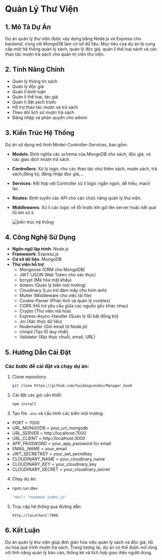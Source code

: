 # Quản Lý Thư Viện


## 1. Mô Tả Dự Án

Dự án quản lý thư viện được xây dựng bằng Node.js và Express cho backend, cùng với MongoDB làm cơ sở dữ liệu. Mục tiêu của dự án là cung cấp một hệ thống quản lý sách, quản lý độc giả, quản lí thể loại sách và các thao tác mượn trả sách cho quản trị viên thư viện.

## 2. Tính Năng Chính

- Quản lý thông tin sách
- Quản lý độc giả 
- Quản lí bình luận
- Quản lí thể loại, tác giả 
- Quản lí đặt sách trước
- Hỗ trợ thao tác mượn và trả sách
- Theo dõi lịch sử mượn trả sách
- Đăng nhập và phân quyền cho admin

## 3. Kiến Trúc Hệ Thống


Dự án sử dụng mô hình Model-Controller-Services, bao gồm:

- **Models**: Định nghĩa các schema của MongoDB cho sách, độc giả, và các giao dịch mượn trả sách.
- **Controllers**: Xử lý logic cho các thao tác như thêm sách, mượn sách, trả sách,đăng ký, đăng nhập đọc giả,...
- **Services**: Kết hợp với Controller xử lí logic ngắn ngọn, dễ hiểu, mạch lạc.
- **Routes**: Định tuyến các API cho các chức năng quản lý thư viện.
- **Middlewares**: Xử lí các logic về lỗi trước khi gửi lên server hoặc kết quả lỗi khi xử lí.

   ![kiến trúc hệ thống](../manager_book/server/src/img/image.png)
## 4. Công Nghệ Sử Dụng

- **Ngôn ngữ lập trình**: Node.js
- **Framework**: Express.js
- **Cơ sở dữ liệu**: MongoDB
- **Thư viện hỗ trợ**:
  - Mongoose (ORM cho MongoDB)
  - JWT (JSON Web Token cho xác thực)
  - bcrypt (Mã hóa mật khẩu)
  - dotenv (Quản lý biến môi trường)
  - Cloudinary (Lưu trữ đám mây cho hình ảnh)
  - Multer (Middleware cho việc tải file)
  - Cookie-Parser (Phân tích và quản lý cookies)
  - CORS (Hỗ trợ yêu cầu giữa các nguồn gốc khác nhau)
  - Crypto (Thư viện mã hóa)
  - Express-Async-Handler (Quản lý lỗi bất đồng bộ)
  - Joi (Xác thực dữ liệu)
  - Nodemailer (Gửi email từ Node.js)
  - Uniqid (Tạo ID duy nhất)
  - Validator (Xác thực chuỗi, email, URL)

## 5. Hướng Dẫn Cài Đặt

### Các bước để cài đặt và chạy dự án:

1. Clone repository:
   ```bash
   git clone https://github.com/haidangsondev/Manager_book
   ```
2. Cài đặt các gói cần thiết:
   ```bash
   npm install
   ```
3. Tạo file `.env` và cấu hình các biến môi trường:
- PORT = 7000
- URL_MONGODB = your_url_mongodb
- URL_SERVER = http://localhost:7000
- URL_CLIENT =  http://localhost:3000
- APP_PASSWORD = your_app_password for email 
- EMAIL_NAME = your_email
- JWT_SECRETKEY = your_jwt_secretkey
- CLOUDINARY_NAME = your_cloudinary_name
- CLOUDINARY_KEY = your_cloudinary_key
- CLOUDINARY_SECRET = your_cloudinary_secret

4. Chạy dự án:
- npm run dev
   ```bash
   "dev": "nodemon index.js"
   ```
5. Truy cập hệ thống qua đường dẫn:
   ```
   http://localhost:7000
   ```

## 6. Kết Luận

Dự án quản lý thư viện giúp đơn giản hóa việc quản lý sách và độc giả, tối ưu hóa quá trình mượn trả sách. Trong tương lai, dự án có thể được mở rộng với tính năng quản lý báo cáo, thống kê và tích hợp giao diện người dùng.
